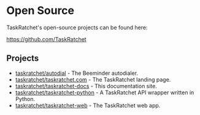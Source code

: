 # Open Source

TaskRatchet's open-source projects can be found here:

<https://github.com/TaskRatchet>

## Projects

- [taskratchet/autodial](https://github.com/TaskRatchet/autodial) - The Beeminder autodialer.
- [taskratchet/taskratchet.com](https://github.com/TaskRatchet/TaskRatchet.com) - The TaskRatchet landing page.
- [taskratchet/taskratchet-docs](https://github.com/TaskRatchet/taskratchet-docs) - This documentation site.
- [taskratchet/taskratchet-python](https://github.com/TaskRatchet/taskratchet-python) - A TaskRatchet API wrapper written in Python.
- [taskratchet/taskratchet-web](https://github.com/TaskRatchet/taskratchet-web) - The TaskRatchet web app.
